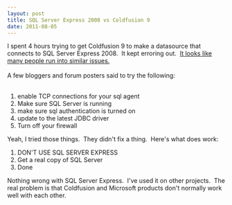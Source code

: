 ```yaml
---
layout: post
title: SQL Server Express 2008 vs Coldfusion 9
date: 2011-08-05
---
```


I spent 4 hours trying to get Coldfusion 9 to make a datasource that connects to SQL Server Express 2008. &nbsp;It kept erroring out. &nbsp;<a href="http://www.google.com/search?rlz=1C1CHFX_enUS430US430&amp;sourceid=chrome&amp;ie=UTF-8&amp;q=Coldfusion+9+to+make+a+datasource+to+connect+to+SQL+Server+Express+2008&amp;safe=active">It looks like many people run into similar issues.</a><br /><br />A few bloggers and forum posters said to try the following:<br /><br /><ol><li>enable TCP connections for your sql agent</li><li>Make sure SQL Server is running</li><li>make sure sql authentication is turned on</li><li>update to the latest JDBC driver</li><li>Turn off your firewall</li></ol><div>Yeah, I tried those things. &nbsp;They didn't fix a thing. &nbsp;Here's what does work:</div><div><ol><li>DON'T USE SQL SERVER EXPRESS</li><li>Get a real copy of SQL Server</li><li>Done</li></ol><div>Nothing wrong with SQL Server Express. &nbsp;I've used it on other projects. &nbsp;The real problem is that Coldfusion and Microsoft products don't normally work well with each other.</div><div><br /></div></div>

